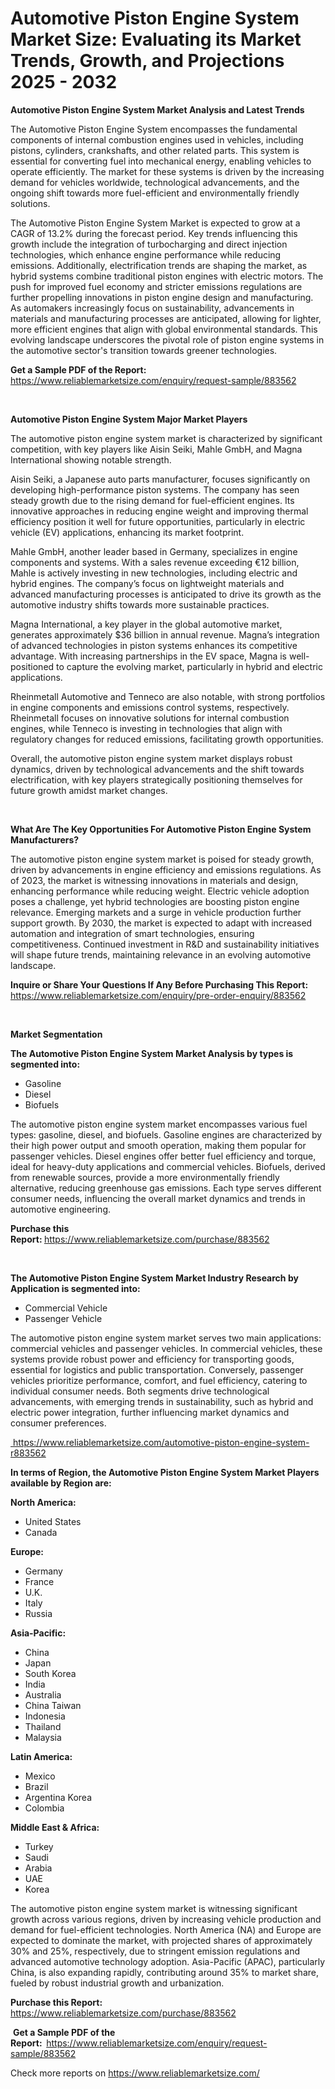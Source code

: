 <p><h1>Automotive Piston Engine System Market Size: Evaluating its Market Trends, Growth, and Projections 2025 - 2032</h1></p><p><strong>Automotive Piston Engine System Market Analysis and Latest Trends</strong></p>
<p><p>The Automotive Piston Engine System encompasses the fundamental components of internal combustion engines used in vehicles, including pistons, cylinders, crankshafts, and other related parts. This system is essential for converting fuel into mechanical energy, enabling vehicles to operate efficiently. The market for these systems is driven by the increasing demand for vehicles worldwide, technological advancements, and the ongoing shift towards more fuel-efficient and environmentally friendly solutions. </p><p>The Automotive Piston Engine System Market is expected to grow at a CAGR of 13.2% during the forecast period. Key trends influencing this growth include the integration of turbocharging and direct injection technologies, which enhance engine performance while reducing emissions. Additionally, electrification trends are shaping the market, as hybrid systems combine traditional piston engines with electric motors. The push for improved fuel economy and stricter emissions regulations are further propelling innovations in piston engine design and manufacturing. As automakers increasingly focus on sustainability, advancements in materials and manufacturing processes are anticipated, allowing for lighter, more efficient engines that align with global environmental standards. This evolving landscape underscores the pivotal role of piston engine systems in the automotive sector's transition towards greener technologies.</p></p>
<p><strong>Get a Sample PDF of the Report:&nbsp;</strong> <a href="https://www.reliablemarketsize.com/enquiry/request-sample/883562?utm_campaign=2457&utm_medium=2&utm_source=Github&utm_content=ia&utm_term=30032025&utm_id=automotive-piston-engine-system">https://www.reliablemarketsize.com/enquiry/request-sample/883562</a></p>
<p>&nbsp;</p>
<p><strong>Automotive Piston Engine System Major Market Players</strong></p>
<p><p>The automotive piston engine system market is characterized by significant competition, with key players like Aisin Seiki, Mahle GmbH, and Magna International showing notable strength. </p><p>Aisin Seiki, a Japanese auto parts manufacturer, focuses significantly on developing high-performance piston systems. The company has seen steady growth due to the rising demand for fuel-efficient engines. Its innovative approaches in reducing engine weight and improving thermal efficiency position it well for future opportunities, particularly in electric vehicle (EV) applications, enhancing its market footprint.</p><p>Mahle GmbH, another leader based in Germany, specializes in engine components and systems. With a sales revenue exceeding €12 billion, Mahle is actively investing in new technologies, including electric and hybrid engines. The company’s focus on lightweight materials and advanced manufacturing processes is anticipated to drive its growth as the automotive industry shifts towards more sustainable practices.</p><p>Magna International, a key player in the global automotive market, generates approximately $36 billion in annual revenue. Magna’s integration of advanced technologies in piston systems enhances its competitive advantage. With increasing partnerships in the EV space, Magna is well-positioned to capture the evolving market, particularly in hybrid and electric applications.</p><p>Rheinmetall Automotive and Tenneco are also notable, with strong portfolios in engine components and emissions control systems, respectively. Rheinmetall focuses on innovative solutions for internal combustion engines, while Tenneco is investing in technologies that align with regulatory changes for reduced emissions, facilitating growth opportunities.</p><p>Overall, the automotive piston engine system market displays robust dynamics, driven by technological advancements and the shift towards electrification, with key players strategically positioning themselves for future growth amidst market changes.</p></p>
<p>&nbsp;</p>
<p><strong>What Are The Key Opportunities For Automotive Piston Engine System Manufacturers?</strong></p>
<p><p>The automotive piston engine system market is poised for steady growth, driven by advancements in engine efficiency and emissions regulations. As of 2023, the market is witnessing innovations in materials and design, enhancing performance while reducing weight. Electric vehicle adoption poses a challenge, yet hybrid technologies are boosting piston engine relevance. Emerging markets and a surge in vehicle production further support growth. By 2030, the market is expected to adapt with increased automation and integration of smart technologies, ensuring competitiveness. Continued investment in R&D and sustainability initiatives will shape future trends, maintaining relevance in an evolving automotive landscape.</p></p>
<p><strong>Inquire or Share Your Questions If Any Before Purchasing This Report:</strong> <a href="https://www.reliablemarketsize.com/enquiry/pre-order-enquiry/883562?utm_campaign=2457&utm_medium=2&utm_source=Github&utm_content=ia&utm_term=30032025&utm_id=automotive-piston-engine-system">https://www.reliablemarketsize.com/enquiry/pre-order-enquiry/883562</a></p>
<p>&nbsp;</p>
<p><strong>Market Segmentation</strong></p>
<p><strong>The Automotive Piston Engine System Market Analysis by types is segmented into:</strong></p>
<p><ul><li>Gasoline</li><li>Diesel</li><li>Biofuels</li></ul></p>
<p><p>The automotive piston engine system market encompasses various fuel types: gasoline, diesel, and biofuels. Gasoline engines are characterized by their high power output and smooth operation, making them popular for passenger vehicles. Diesel engines offer better fuel efficiency and torque, ideal for heavy-duty applications and commercial vehicles. Biofuels, derived from renewable sources, provide a more environmentally friendly alternative, reducing greenhouse gas emissions. Each type serves different consumer needs, influencing the overall market dynamics and trends in automotive engineering.</p></p>
<p><strong>Purchase this Report:&nbsp;</strong><a href="https://www.reliablemarketsize.com/purchase/883562?utm_campaign=2457&utm_medium=2&utm_source=Github&utm_content=ia&utm_term=30032025&utm_id=automotive-piston-engine-system">https://www.reliablemarketsize.com/purchase/883562</a></p>
<p>&nbsp;</p>
<p><strong>The Automotive Piston Engine System Market Industry Research by Application is segmented into:</strong></p>
<p><ul><li>Commercial Vehicle</li><li>Passenger Vehicle</li></ul></p>
<p><p>The automotive piston engine system market serves two main applications: commercial vehicles and passenger vehicles. In commercial vehicles, these systems provide robust power and efficiency for transporting goods, essential for logistics and public transportation. Conversely, passenger vehicles prioritize performance, comfort, and fuel efficiency, catering to individual consumer needs. Both segments drive technological advancements, with emerging trends in sustainability, such as hybrid and electric power integration, further influencing market dynamics and consumer preferences.</p></p>
<p><a href="https://www.reliablemarketsize.com/automotive-piston-engine-system-r883562?utm_campaign=2457&utm_medium=2&utm_source=Github&utm_content=ia&utm_term=30032025&utm_id=automotive-piston-engine-system">&nbsp;https://www.reliablemarketsize.com/automotive-piston-engine-system-r883562</a></p>
<p><strong>In terms of Region, the Automotive Piston Engine System Market Players available by Region are:</strong></p>
<p>
    <p> <strong> North America: </strong>
        <ul>
            <li>United States</li>
            <li>Canada</li>
        </ul>
        </p> 
    <p> <strong> Europe: </strong>
        <ul>
            <li>Germany</li>
            <li>France</li>
            <li>U.K.</li>
            <li>Italy</li>
            <li>Russia</li>
        </ul>
        </p> 
    <p> <strong> Asia-Pacific: </strong>
        <ul>
            <li>China</li>
            <li>Japan</li>
            <li>South Korea</li>
            <li>India</li>
            <li>Australia</li>
            <li>China Taiwan</li>
            <li>Indonesia</li>
            <li>Thailand</li>
            <li>Malaysia</li>
        </ul>
        </p> 
    <p> <strong> Latin America: </strong>
        <ul>
            <li>Mexico</li>
            <li>Brazil</li>
            <li>Argentina Korea</li>
            <li>Colombia</li>
        </ul>
        </p> 
    <p> <strong> Middle East & Africa: </strong>
        <ul>
            <li>Turkey</li>
            <li>Saudi</li>
            <li>Arabia</li>
            <li>UAE</li>
            <li>Korea</li>
        </ul>
    </p>
    </p>
<p><p>The automotive piston engine system market is witnessing significant growth across various regions, driven by increasing vehicle production and demand for fuel-efficient technologies. North America (NA) and Europe are expected to dominate the market, with projected shares of approximately 30% and 25%, respectively, due to stringent emission regulations and advanced automotive technology adoption. Asia-Pacific (APAC), particularly China, is also expanding rapidly, contributing around 35% to market share, fueled by robust industrial growth and urbanization.</p></p>
<p><strong>Purchase this Report: </strong><a href="https://www.reliablemarketsize.com/purchase/883562?utm_campaign=2457&utm_medium=2&utm_source=Github&utm_content=ia&utm_term=30032025&utm_id=automotive-piston-engine-system">https://www.reliablemarketsize.com/purchase/883562</a></p>
<p>&nbsp;<strong>Get a Sample PDF of the Report:&nbsp;&nbsp;</strong><a href="https://www.reliablemarketsize.com/enquiry/request-sample/883562?utm_campaign=2457&utm_medium=2&utm_source=Github&utm_content=ia&utm_term=30032025&utm_id=automotive-piston-engine-system">https://www.reliablemarketsize.com/enquiry/request-sample/883562</a></p>
<p><strong></strong></p>
<p>Check more reports on <a href="https://www.reliablemarketsize.com/?utm_campaign=2457&utm_medium=2&utm_source=Github&utm_content=ia&utm_term=30032025&utm_id=automotive-piston-engine-system">https://www.reliablemarketsize.com/</a></p>